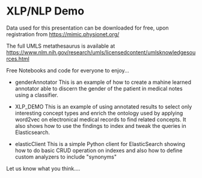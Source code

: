 # XLP/NLP Demo
Data used for this presentation can be downloaded for free, upon registration from https://mimic.physionet.org/

The full UMLS metathesaurus is available at https://www.nlm.nih.gov/research/umls/licensedcontent/umlsknowledgesources.html


Free Notebooks and code for everyone to enjoy...
- genderAnnotator
 This is an example of how to create a mahine learned annotator able to discern the gender of the patient in medical notes using a classifier.

- XLP_DEMO
 This is an example of using annotated results to select only interesting concept types and enrich the ontology used by applying word2vec on electronical medical records to find related concepts. It also shows how to use the findings to index and tweak the queries in Elasticsearch.

- elasticClient
 This is a simple Python client for ElasticSearch showing how to do basic CRUD operation on indexes and also how to define custom analyzers to include "synonyms"

Let us know what you think....